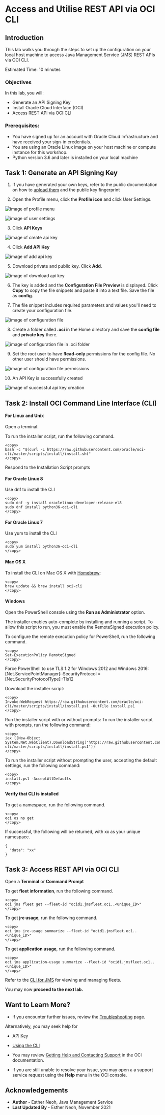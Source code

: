 # Access and Utilise REST API via OCI CLI

## Introduction

This lab walks you through the steps to set up the configuration on your local host machine to access Java Management Service (JMS) REST APIs via OCI CLI. 

Estimated Time: 10 minutes

### Objectives
In this lab, you will:

* Generate an API Signing Key 
* Install Oracle Cloud Interface (OCI)
* Access REST API via OCI CLI

### Prerequisites:
* You have signed up for an account with Oracle Cloud Infrastructure and have received your sign-in credentials.
* You are using an Oracle Linux image on your host machine or compute instance for this workshop.
*  Python version 3.6 and later is installed on your local machine

## Task 1: Generate an API Signing Key
1. If you have generated your own keys, refer to the public documentation on how to [upload them](https://docs.oracle.com/en-us/iaas/Content/API/Concepts/apisigningkey.htm) and the public key fingerprint

2. Open the Profile menu, click the **Profile icon** and click User Settings.

  ![image of profile menu](/../images/user-profile.png)

  ![image of user settings](/../images/user-settings.png)

3. Click **API Keys**

  ![image of create api key](/../images/api-key.png)

4. Click **Add API Key**

  ![image of add api key](/../images/add-api-key.png)

5. Download private and public key. Click **Add**.

  ![image of download api key](/../images/api-key-download.png)

6. The key is added and the **Configuration File Preview** is displayed. Click **Copy** to copy the file snippets and paste it into a text file. Save the file as **config**.

7. The file snippet includes required parameters and values you'll need to create your configuration file. 

  ![image of configuration file](/../images/config-file-preview.png)

8. Create a folder called **.oci** in the Home directory and save the **config file** and **private key** there. 

  ![image of configuration file in .oci folder](/../images/config-file-oci-location.png)

9. Set the root user to have **Read-only** permissions for the config file. No other user should have permissions. 

  ![image of configuration file permissions](/../images/config-file-permissions.png) 

10. An API Key is successfully created

  ![image of successful api key creation](/../images/api-key-created.png) 


## Task 2: Install OCI Command Line Interface (CLI)

#### For Linux and Unix

Open a terminal.

To run the installer script, run the following command.
  ```
  <copy> 
  bash -c "$(curl -L https://raw.githubusercontent.com/oracle/oci-cli/master/scripts/install/install.sh)" 
  </copy>
  ```
Respond to the Installation Script prompts

#### For Oracle Linux 8 

Use dnf to install the CLI
  ```
  <copy> 
  sudo dnf -y install oraclelinux-developer-release-el8
  sudo dnf install python36-oci-cli 
  </copy> 
  ```
#### For Oracle Linux 7 

Use yum to install the CLI
  ```
  <copy> 
  sudo yum install python36-oci-cli 
  </copy>
  ```

#### Mac OS X
To install the CLI on Mac OS X with [Homebrew](https://docs.brew.sh/Installation):

  ```
  <copy> 
  brew update && brew install oci-cli 
  </copy>
  ```
#### Windows
Open the PowerShell console using the **Run as Administrator** option.

The installer enables auto-complete by installing and running a script. To allow this script to run, you must enable the RemoteSigned execution policy.

To configure the remote execution policy for PowerShell, run the following command.

  ```
  <copy> 
  Set-ExecutionPolicy RemoteSigned 
  </copy>
  ```

Force PowerShell to use TLS 1.2 for Windows 2012 and Windows 2016: [Net.ServicePointManager]::SecurityProtocol = [Net.SecurityProtocolType]::Tls12 

Download the installer script:
  ```
  <copy> 
  Invoke-WebRequest https://raw.githubusercontent.com/oracle/oci-cli/master/scripts/install/install.ps1 -OutFile install.ps1 
  </copy>
  ```

Run the installer script with or without prompts:
To run the installer script with prompts, run the following command:
  ```
  <copy> 
  iex ((New-Object System.Net.WebClient).DownloadString('https://raw.githubusercontent.com/oracle/oci-cli/master/scripts/install/install.ps1')) 
  </copy>
  ```
To run the installer script without prompting the user, accepting the default settings, run the following command:
  ```
  <copy>
  install.ps1 -AcceptAllDefaults 
  </copy>
  ```

#### Verify that CLI is installed

To get a namespace, run the following command.
  ```
  <copy>
  oci os ns get
  </copy> 
  ```

If successful, the following will be returned, with xx as your unique namespace. 

  ```
  {
    "data": "xx"
  }
  ```
## Task 3: Access REST API via OCI CLI

Open a **Terminal** or **Command Prompt**

To get **fleet information**, run the following command. 

  ```
  <copy> 
  oci jms fleet get --fleet-id "ocid1.jmsfleet.oc1..<unique_ID>"
  </copy>
  ```

To get **jre usage**, run the following command. 

  ```
  <copy> 
  oci jms jre-usage summarize --fleet-id "ocid1.jmsfleet.oc1..<unique_ID>" 
  </copy>
  ```

To get **application usage**, run the following command. 

  ```
  <copy> 
  oci jms application-usage summarize --fleet-id "ocid1.jmsfleet.oc1..<unique_ID>" 
  </copy>
  ```
Refer to the [CLI for JMS](https://docs.oracle.com/en-us/iaas/tools/oci-cli/3.0.5/oci_cli_docs/cmdref/jms.html) for viewing and managing fleets.

You may now **proceed to the next lab.**

## Want to Learn More?

* If you encounter further issues, review the [Troubleshooting](https://docs.oracle.com/en-us/iaas/jms/doc/troubleshooting.html#GUID-2D613C72-10F3-4905-A306-4F2673FB1CD3) page.

Alternatively, you may seek help for
* [API Key](https://docs.oracle.com/en-us/iaas/Content/API/Concepts/apisigningkey.htm)
* [Using the CLI](https://docs.oracle.com/en-us/iaas/Content/API/SDKDocs/cliusing.htm)

* You may review [Getting Help and Contacting Support](https://docs.oracle.com/en-us/iaas/Content/GSG/Tasks/contactingsupport.htm) in the OCI documentation.

* If you are still unable to resolve your issue, you may open a a support service request using the **Help** menu in the OCI console. 

## Acknowledgements
* **Author** - Esther Neoh, Java Management Service
* **Last Updated By** - Esther Neoh, November 2021
